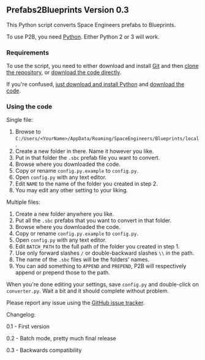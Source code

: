 ## Prefabs2Blueprints Version 0.3

This Python script converts Space Engineers prefabs to Blueprints.

To use P2B, you need [Python][0]. Either Python 2 or 3 will work.

### Requirements

To use the script, you need to either download and install [Git][1] and then [clone the repository][2], or [download the code directly][3].

If you're confused, [just download and install Python][0] and [download the code][3].

### Using the code

Single file:

1. Browse to `C:/Users/<YourName>/AppData/Roaming/SpaceEngineers/Blueprints/local`.
2. Create a new folder in there. Name it however you like.
3. Put in that folder the `.sbc` prefab file you want to convert.
4. Browse where you downloaded the code.
5. Copy or rename `config.py.example` to `config.py`.
6. Open `config.py` with any text editor.
7. Edit `NAME` to the name of the folder you created in step 2.
8. You may edit any other setting to your liking.

Multiple files:

1. Create a new folder anywhere you like.
2. Put all the `.sbc` prefabs that you want to convert in that folder.
3. Browse where you downloaded the code.
4. Copy or rename `config.py.example` to `config.py`.
5. Open `config.py` with any text editor.
6. Edit `BATCH_PATH` to the full path of the folder you created in step 1.
7. Use only forward slashes `/` or double-backward slashes `\\` in the path.
8. The name of the `.sbc` files will be the folders' names.
9. You can add something to `APPEND` and `PREPEND`, P2B will respectively append or prepend those to the path.

When you're done editing your settings, save `config.py` and double-click on `converter.py`.
Wait a bit and it should complete without problem.

Please report any issue using the [GitHub issue tracker][4].

Changelog:

0.1 - First version

0.2 - Batch mode, pretty much final release

0.3 - Backwards compatibility

[0]: https://www.python.org/ftp/python/3.4.2/python-3.4.2.msi
[1]: http://git-scm.com/download/win
[2]: github-windows://openRepo/https://github.com/Vgr255/Prefabs2Blueprints
[3]: https://github.com/Vgr255/Prefabs2Blueprints/archive/master.zip
[4]: https://github.com/Vgr255/Prefabs2Blueprints/issues
